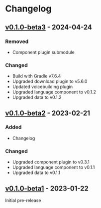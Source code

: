 Changelog
=========

[v0.1.0-beta3] - 2024-04-24
---------------------------

### Removed

- Component plugin submodule

### Changed

- Build with Gradle v7.6.4
- Upgraded download plugin to v5.6.0
- Updated voicebuilding plugin
- Upgraded language component to v0.1.2
- Upgraded data to v0.1.2

[v0.1.0-beta2] - 2023-02-21
---------------------------

### Added

- Changelog

### Changed

- Upgraded component plugin to v0.3.1
- Upgraded language component to v0.1.1
- Upgraded data to v0.1.1

[v0.1.0-beta1] - 2023-01-22
---------------------------

Initial pre-release

[v0.1.0-beta3]: https://github.com/marytts/voice-serbski-institut-hsb-matej/releases/tag/v0.1.0-beta3
[v0.1.0-beta2]: https://github.com/marytts/voice-serbski-institut-hsb-matej/releases/tag/v0.1.0-beta2
[v0.1.0-beta1]: https://github.com/marytts/voice-serbski-institut-hsb-matej/releases/tag/v0.1.0-beta1
